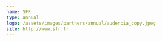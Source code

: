 ```yaml
---
name: SFR
type: annual
logo: /assets/images/partners/annual/audencia_copy.jpeg
site: http://www.sfr.fr
---
```

